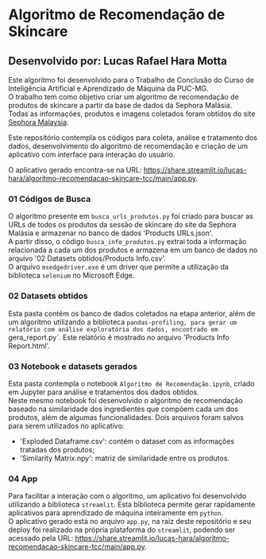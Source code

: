 # Algoritmo de Recomendação de Skincare
## Desenvolvido por: Lucas Rafael Hara Motta
Este algoritmo foi desenvolvido para o Trabalho de Conclusão do Curso de Inteligência Artificial e Aprendizado de Máquina da PUC-MG.  
O trabalho tem como objetivo criar um algoritmo de recomendação de produtos de skincare a partir da base de dados da Sephora Malásia.  
Todas as informações, produtos e imagens coletados foram obtidos do site [Sephora Malaysia](https://www.sephora.my/).  

Este repositório contempla os códigos para coleta, análise e tratamento dos dados, desenvolvimento do algoritmo de recomendação e criação de um aplicativo com interface para interação do usuário.  

O aplicativo gerado encontra-se na URL: https://share.streamlit.io/lucas-hara/algoritmo-recomendacao-skincare-tcc/main/app.py.

### 01 Códigos de Busca

O algoritmo presente em `busca_urls_produtos.py` foi criado para buscar as URLs de todos os produtos da sessão de skincare do site da Sephora Malásia e armazenar no banco de dados 'Products URLs.json'.  
A partir disso, o código `busca_info_produtos.py` extrai toda a informação relacionada a cada um dos produtos e armazena em um banco de dados no arquivo '02 Datasets obtidos/Products Info.csv'.  
O arquivo `msedgedriver.exe` é um driver que permite a utilização da biblioteca `selenium` no Microsoft Edge.  

### 02 Datasets obtidos

Esta pasta contém os banco de dados coletados na etapa anterior, além de um algoritmo utilizando a biblioteca `pandas-profiling, para gerar um relatório com análise exploratória dos dados, encontrado em `gera_report.py`. Este relatório é mostrado no arquivo 'Products Info Report.html'.

### 03 Notebook e datasets gerados

Esta pasta contempla o notebook `Algoritmo de Recomendação.ipynb`, criado em Jupyter para análise e tratamentos dos dados obtidos.  
Neste mesmo notebook foi desenvolvido o algoritmo de recomendação baseado na similaridade dos ingredientes que compõem cada um dos produtos, além de algumas funcionalidades. Dois arquivos foram salvos para serem utilizados no aplicativo: 
- 'Exploded Dataframe.csv': contém o dataset com as informações tratadas dos produtos;
- 'Similarity Matrix.npy': matriz de similaridade entre os produtos. 

### 04 App

Para facilitar a interação com o algoritmo, um aplicativo foi desenvolvido utilizando a biblioteca `streamlit`. Esta biblioteca permite gerar rapidamente aplicativos para aprendizado de máquina inteiramente em `python`.  
O aplicativo gerado está no arquivo `app.py`, na raiz deste repositório e seu deploy foi realizado na própria plataforma do `streamlit`, podendo ser acessado pela URL: https://share.streamlit.io/lucas-hara/algoritmo-recomendacao-skincare-tcc/main/app.py. 
